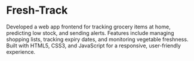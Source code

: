 # Fresh-Track
Developed a web app frontend for tracking grocery items at home, predicting low stock, and sending alerts. Features include managing shopping lists, tracking expiry dates, and monitoring vegetable freshness. Built with HTML5, CSS3, and JavaScript for a responsive, user-friendly experience.
